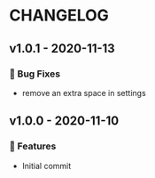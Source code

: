 # CHANGELOG

<a name="v1.0.1"></a>
## v1.0.1 - 2020-11-13

### 🐛 Bug Fixes
- remove an extra space in settings

<a name="v1.0.0"></a>
## v1.0.0 - 2020-11-10

### 🚀 Features
- Initial commit

[v1.0.1]: https://github.com/tristan-weil/ghaction-checksum-sign-artifact/compare/v1.0.0...v1.0.1
